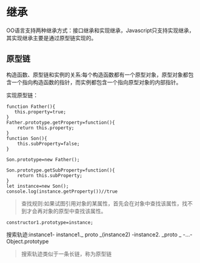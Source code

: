 # 继承
OO语言支持两种继承方式：接口继承和实现继承，Javascript只支持实现继承，其实现继承主要是通过原型链实现的。
## 原型链

构造函数、原型链和实例的关系:每个构造函数都有一个原型对象，原型对象都包含一个指向构造函数的指针，而实例都包含一个指向原型对象的内部指针。

实现原型链：
```
function Father(){
   this.property=true;
}
Father.prototype.getProperty=function(){
    return this.property;
}
function Son(){
    this.subProperty=false;
}

Son.prototype=new Father();

Son.prototype.getSubProperty=function(){
    return this.subProperty;
}
let instance=new Son();
console.log(instance.getProperty())//true
```
>查找规则:如果试图引用对象的某属性，首先会在对象中查找该属性，找不到才会再对象的原型中查找该属性。
```
constructor1.prototype=instance;
```
搜索轨迹:instance1- instance1._ proto _(instance2) -instance2. _proto _ -...-Object.prototype
>搜索轨迹类似于一条长链，称为原型链
